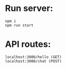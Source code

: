 # Run server:

    npm i
    npm run start

# API routes:

    localhost:3000/hello (GET)
    localhost:3000/chat (POST)